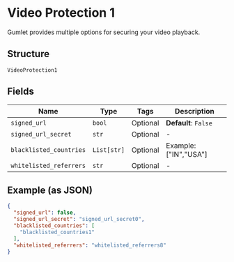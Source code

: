 
# Video Protection 1

Gumlet provides multiple options for securing your video playback.

## Structure

`VideoProtection1`

## Fields

| Name | Type | Tags | Description |
|  --- | --- | --- | --- |
| `signed_url` | `bool` | Optional | **Default**: `False` |
| `signed_url_secret` | `str` | Optional | - |
| `blacklisted_countries` | `List[str]` | Optional | Example: ["IN","USA"] |
| `whitelisted_referrers` | `str` | Optional | - |

## Example (as JSON)

```json
{
  "signed_url": false,
  "signed_url_secret": "signed_url_secret0",
  "blacklisted_countries": [
    "blacklisted_countries1"
  ],
  "whitelisted_referrers": "whitelisted_referrers8"
}
```

